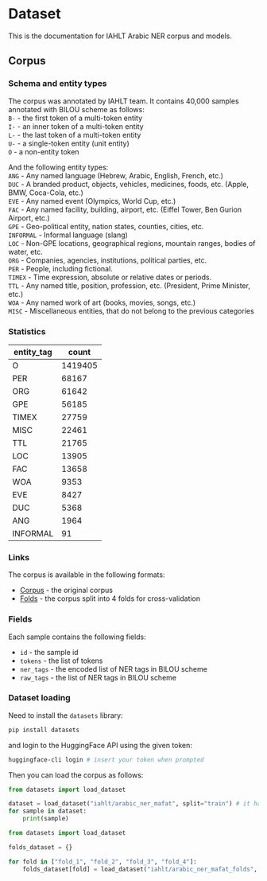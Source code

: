# Dataset

This is the documentation for IAHLT Arabic NER corpus and models.

## Corpus

### Schema and entity types
The corpus was annotated by IAHLT team. It contains 40,000 samples annotated with BILOU scheme as follows:    
    `B-` - the first token of a multi-token entity    
    `I-` - an inner token of a multi-token entity    
    `L-` - the last token of a multi-token entity    
    `U-` - a single-token entity (unit entity)     
    `O` - a non-entity token    
 
And the following entity types:    
`ANG` - Any named language (Hebrew, Arabic, English, French, etc.)      
`DUC` - A branded product, objects, vehicles, medicines, foods, etc. (Apple, BMW, Coca-Cola, etc.)     
`EVE` - Any named event (Olympics, World Cup, etc.)     
`FAC` - Any named facility, building, airport, etc. (Eiffel Tower, Ben Gurion Airport, etc.)     
`GPE` - Geo-political entity, nation states, counties, cities, etc.     
`INFORMAL` - Informal language (slang)     
`LOC` - Non-GPE locations, geographical regions, mountain ranges, bodies of water, etc.     
`ORG` - Companies, agencies, institutions, political parties, etc.     
`PER` - People, including fictional.     
`TIMEX` - Time expression, absolute or relative dates or periods.     
`TTL` - Any named title, position, profession, etc. (President, Prime Minister, etc.)     
`WOA` - Any named work of art (books, movies, songs, etc.)     
`MISC` - Miscellaneous entities, that do not belong to the previous categories     
      
### Statistics

| entity_tag | count   |
| ---------- | ------- |
| O          | 1419405 |
| PER        | 68167   |
| ORG        | 61642   |
| GPE        | 56185   |
| TIMEX      | 27759   |
| MISC       | 22461   |
| TTL        | 21765   |
| LOC        | 13905   |
| FAC        | 13658   |
| WOA        | 9353    |
| EVE        | 8427    |
| DUC        | 5368    |
| ANG        | 1964    |
| INFORMAL   | 91      |

### Links            
          

The corpus is available in the following formats:

* [Corpus](https://huggingface.co/datasets/iahlt/arabic_ner_mafat) - the original corpus 
* [Folds](https://huggingface.co/datasets/iahlt/arabic_ner_mafat_folds) - the corpus split into 4 folds for cross-validation

### Fields

Each sample contains the following fields:

* `id` - the sample id
* `tokens` - the list of tokens
* `ner_tags` - the encoded list of NER tags in BILOU scheme
* `raw_tags` - the list of NER tags in BILOU scheme


### Dataset loading

Need to install the `datasets` library:

```bash
pip install datasets
```
and login to the HuggingFace API using the given token:

```bash
huggingface-cli login # insert your token when prompted
```

Then you can load the corpus as follows:
    
```py
from datasets import load_dataset

dataset = load_dataset("iahlt/arabic_ner_mafat", split="train") # it has all the data in one split
for sample in dataset:
    print(sample)
```

```py
from datasets import load_dataset

folds_dataset = {}

for fold in ["fold_1", "fold_2", "fold_3", "fold_4"]:
    folds_dataset[fold] = load_dataset("iahlt/arabic_ner_mafat_folds", fold)

```

